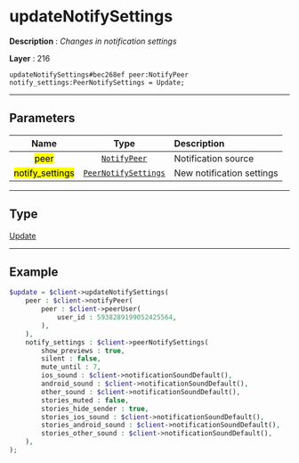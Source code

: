 # updateNotifySettings

**Description** : *Changes in notification settings*

**Layer** : 216

```tl
updateNotifySettings#bec268ef peer:NotifyPeer notify_settings:PeerNotifySettings = Update;
```

---

## Parameters

| Name | Type | Description |
| :---: | :---: | :--- |
| <mark>peer</mark> | [`NotifyPeer`](type/NotifyPeer) | Notification source |
| <mark>notify_settings</mark> | [`PeerNotifySettings`](type/PeerNotifySettings) | New notification settings |

---

## Type

[Update](type/Update)

---

## Example

```php
$update = $client->updateNotifySettings(
	peer : $client->notifyPeer(
		peer : $client->peerUser(
			user_id : 5938289199052425564,
		),
	),
	notify_settings : $client->peerNotifySettings(
		show_previews : true,
		silent : false,
		mute_until : 7,
		ios_sound : $client->notificationSoundDefault(),
		android_sound : $client->notificationSoundDefault(),
		other_sound : $client->notificationSoundDefault(),
		stories_muted : false,
		stories_hide_sender : true,
		stories_ios_sound : $client->notificationSoundDefault(),
		stories_android_sound : $client->notificationSoundDefault(),
		stories_other_sound : $client->notificationSoundDefault(),
	),
);
```